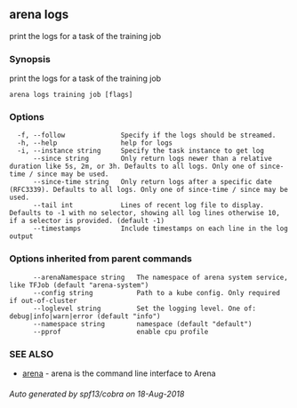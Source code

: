 ## arena logs

print the logs for a task of the training job

### Synopsis

print the logs for a task of the training job

```
arena logs training job [flags]
```

### Options

```
  -f, --follow              Specify if the logs should be streamed.
  -h, --help                help for logs
  -i, --instance string     Specify the task instance to get log
      --since string        Only return logs newer than a relative duration like 5s, 2m, or 3h. Defaults to all logs. Only one of since-time / since may be used.
      --since-time string   Only return logs after a specific date (RFC3339). Defaults to all logs. Only one of since-time / since may be used.
      --tail int            Lines of recent log file to display. Defaults to -1 with no selector, showing all log lines otherwise 10, if a selector is provided. (default -1)
      --timestamps          Include timestamps on each line in the log output
```

### Options inherited from parent commands

```
      --arenaNamespace string   The namespace of arena system service, like TFJob (default "arena-system")
      --config string           Path to a kube config. Only required if out-of-cluster
      --loglevel string         Set the logging level. One of: debug|info|warn|error (default "info")
      --namespace string        namespace (default "default")
      --pprof                   enable cpu profile
```

### SEE ALSO

* [arena](arena.md)	 - arena is the command line interface to Arena

###### Auto generated by spf13/cobra on 18-Aug-2018
